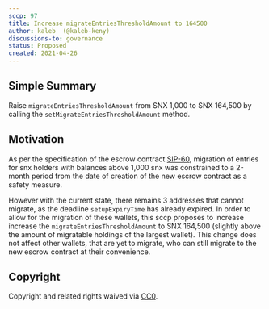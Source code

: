 ```yaml
---
sccp: 97
title: Increase migrateEntriesThresholdAmount to 164500
author: kaleb  (@kaleb-keny)
discussions-to: governance
status: Proposed
created: 2021-04-26
---
```


## Simple Summary
<!--"If you can't explain it simply, you don't understand it well enough." Provide a simplified and layman-accessible explanation of the SCCP.-->
Raise `migrateEntriesThresholdAmount` from SNX 1,000  to SNX 164,500 by calling the `setMigrateEntriesThresholdAmount` method.

## Motivation
<!--The motivation is critical for SCCPs that want to update variables within Synthetix. It should clearly explain why the existing variable is not incentive aligned. SCCP submissions without sufficient motivation may be rejected outright.-->
As per the specification of the  escrow contract [SIP-60](https://sips.synthetix.io/sips/sip-60), migration of entries for snx holders with balances above 1,000 snx was constrained to a 2-month period from the date of creation of the new escrow contract as a safety measure.

However with the current state, there remains 3 addresses that cannot migrate, as the deadline `setupExpiryTime` has already expired. In order to allow for the migration of these wallets, this sccp proposes to increase increase the `migrateEntriesThresholdAmount` to SNX 164,500 (slightly above the amount of migratable holdings of the largest wallet). This change does not affect other wallets, that are yet to migrate, who can still migrate to the new escrow contract at their convenience.

## Copyright
Copyright and related rights waived via [CC0](https://creativecommons.org/publicdomain/zero/1.0/).
